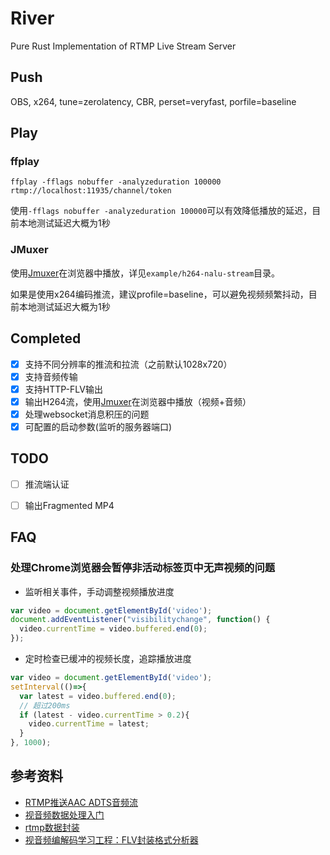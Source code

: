 # River
Pure Rust Implementation of RTMP Live Stream Server

## Push

OBS, x264, tune=zerolatency, CBR, perset=veryfast, porfile=baseline

## Play

### ffplay
```shell
ffplay -fflags nobuffer -analyzeduration 100000 rtmp://localhost:11935/channel/token
```
使用`-fflags nobuffer -analyzeduration 100000`可以有效降低播放的延迟，目前本地测试延迟大概为1秒

### JMuxer
使用[Jmuxer](https://github.com/samirkumardas/jmuxer)在浏览器中播放，详见`example/h264-nalu-stream`目录。

如果是使用x264编码推流，建议profile=baseline，可以避免视频频繁抖动，目前本地测试延迟大概为1秒

## Completed
- [x] 支持不同分辨率的推流和拉流（之前默认1028x720）
- [x] 支持音频传输
- [x] 支持HTTP-FLV输出
- [x] 输出H264流，使用[Jmuxer](https://github.com/samirkumardas/jmuxer)在浏览器中播放（视频+音频）
- [x] 处理websocket消息积压的问题
- [x] 可配置的启动参数(监听的服务器端口)

## TODO
- [ ] 推流端认证
- [ ] 输出Fragmented MP4


## FAQ

### 处理Chrome浏览器会暂停非活动标签页中无声视频的问题

- 监听相关事件，手动调整视频播放进度

```js
var video = document.getElementById('video');
document.addEventListener("visibilitychange", function() {
  video.currentTime = video.buffered.end(0);
});
```
- 定时检查已缓冲的视频长度，追踪播放进度
```js
var video = document.getElementById('video');
setInterval(()=>{
  var latest = video.buffered.end(0);
  // 超过200ms
  if (latest - video.currentTime > 0.2){
    video.currentTime = latest;
  }
}, 1000);
```

## 参考资料
- [RTMP推送AAC ADTS音频流](https://www.jianshu.com/p/1a6f195863c7)
- [视音频数据处理入门](https://blog.csdn.net/leixiaohua1020/article/details/50534369)
- [rtmp数据封装](https://blog.csdn.net/Jacob_job/article/details/81880445)
- [视音频编解码学习工程：FLV封装格式分析器](https://blog.csdn.net/leixiaohua1020/article/details/17934487)
